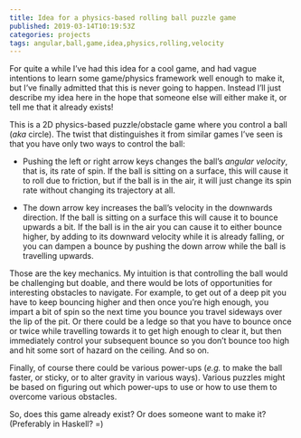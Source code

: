 ```yaml
---
title: Idea for a physics-based rolling ball puzzle game
published: 2019-03-14T10:19:53Z
categories: projects
tags: angular,ball,game,idea,physics,rolling,velocity
---
```


<p>For quite a while I’ve had this idea for a cool game, and had vague intentions to learn some game/physics framework well enough to make it, but I’ve finally admitted that this is never going to happen. Instead I’ll just describe my idea here in the hope that someone else will either make it, or tell me that it already exists!</p>
<p>This is a 2D physics-based puzzle/obstacle game where you control a ball (<em>aka</em> circle). The twist that distinguishes it from similar games I’ve seen is that you have only two ways to control the ball:</p>
<ul>
<li><p>Pushing the left or right arrow keys changes the ball’s <em>angular velocity</em>, that is, its rate of spin. If the ball is sitting on a surface, this will cause it to roll due to friction, but if the ball is in the air, it will just change its spin rate without changing its trajectory at all.</p></li>
<li><p>The down arrow key increases the ball’s velocity in the downwards direction. If the ball is sitting on a surface this will cause it to bounce upwards a bit. If the ball is in the air you can cause it to either bounce higher, by adding to its downward velocity while it is already falling, or you can dampen a bounce by pushing the down arrow while the ball is travelling upwards.</p></li>
</ul>
<p>Those are the key mechanics. My intuition is that controlling the ball would be challenging but doable, and there would be lots of opportunities for interesting obstacles to navigate. For example, to get out of a deep pit you have to keep bouncing higher and then once you’re high enough, you impart a bit of spin so the next time you bounce you travel sideways over the lip of the pit. Or there could be a ledge so that you have to bounce once or twice while travelling towards it to get high enough to clear it, but then immediately control your subsequent bounce so you don’t bounce too high and hit some sort of hazard on the ceiling. And so on.</p>
<p>Finally, of course there could be various power-ups (<em>e.g.</em> to make the ball faster, or sticky, or to alter gravity in various ways). Various puzzles might be based on figuring out which power-ups to use or how to use them to overcome various obstacles.</p>
<p>So, does this game already exist? Or does someone want to make it? (Preferably in Haskell? =)</p>

